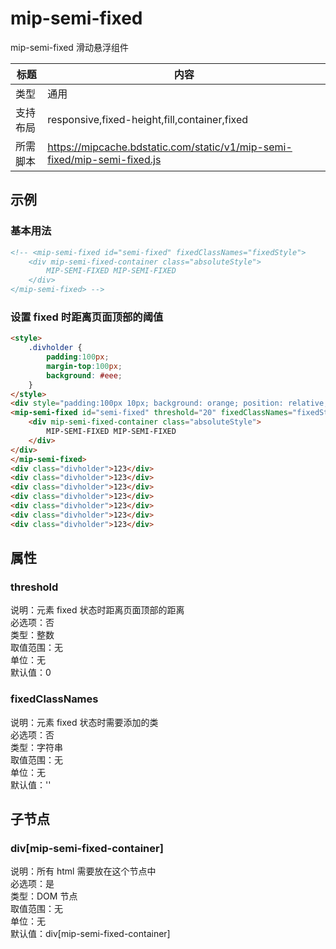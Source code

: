 # mip-semi-fixed

mip-semi-fixed 滑动悬浮组件   

标题|内容
----|----
类型|通用
支持布局|responsive,fixed-height,fill,container,fixed
所需脚本|https://mipcache.bdstatic.com/static/v1/mip-semi-fixed/mip-semi-fixed.js

## 示例

### 基本用法

```html
<!-- <mip-semi-fixed id="semi-fixed" fixedClassNames="fixedStyle">
    <div mip-semi-fixed-container class="absoluteStyle">
        MIP-SEMI-FIXED MIP-SEMI-FIXED
    </div>
</mip-semi-fixed> -->
```

### 设置 fixed 时距离页面顶部的阈值

```html
<style>
	.divholder {
		padding:100px;
		margin-top:100px;
		background: #eee;
	}
</style>
<div style="padding:100px 10px; background: orange; position: relative;">
<mip-semi-fixed id="semi-fixed" threshold="20" fixedClassNames="fixedStyle">
    <div mip-semi-fixed-container class="absoluteStyle">
        MIP-SEMI-FIXED MIP-SEMI-FIXED
    </div>
</div>
</mip-semi-fixed>
<div class="divholder">123</div>
<div class="divholder">123</div>
<div class="divholder">123</div>
<div class="divholder">123</div>
<div class="divholder">123</div>
<div class="divholder">123</div>
<div class="divholder">123</div>

```

## 属性

### threshold

说明：元素 fixed 状态时距离页面顶部的距离  
必选项：否  
类型：整数  
取值范围：无  
单位：无  
默认值：0

### fixedClassNames

说明：元素 fixed 状态时需要添加的类  
必选项：否  
类型：字符串   
取值范围：无  
单位：无  
默认值：''  

## 子节点

### div[mip-semi-fixed-container]  

说明：所有 html 需要放在这个节点中  
必选项：是  
类型：DOM 节点  
取值范围：无  
单位：无  
默认值：div[mip-semi-fixed-container]  




